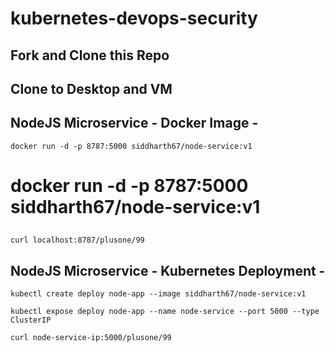 # kubernetes-devops-security

## Fork and Clone this Repo

## Clone to Desktop and VM

## NodeJS Microservice - Docker Image -
`docker run -d -p 8787:5000 siddharth67/node-service:v1`

# docker run -d -p 8787:5000 siddharth67/node-service:v1
##

`curl localhost:8787/plusone/99`
 
## NodeJS Microservice - Kubernetes Deployment -
`kubectl create deploy node-app --image siddharth67/node-service:v1`

`kubectl expose deploy node-app --name node-service --port 5000 --type ClusterIP`

`curl node-service-ip:5000/plusone/99`
